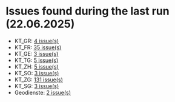 # Issues found during the last run (22.06.2025)

- KT_GR: [4 issue(s)](tools/KT_GR_errors.csv)
- KT_FR: [35 issue(s)](tools/KT_FR_errors.csv)
- KT_GE: [3 issue(s)](tools/KT_GE_errors.csv)
- KT_TG: [5 issue(s)](tools/KT_TG_errors.csv)
- KT_ZH: [5 issue(s)](tools/KT_ZH_errors.csv)
- KT_SO: [3 issue(s)](tools/KT_SO_errors.csv)
- KT_ZG: [131 issue(s)](tools/KT_ZG_errors.csv)
- KT_SG: [3 issue(s)](tools/KT_SG_errors.csv)
- Geodienste: [2 issue(s)](tools/Geodienste_errors.csv)
